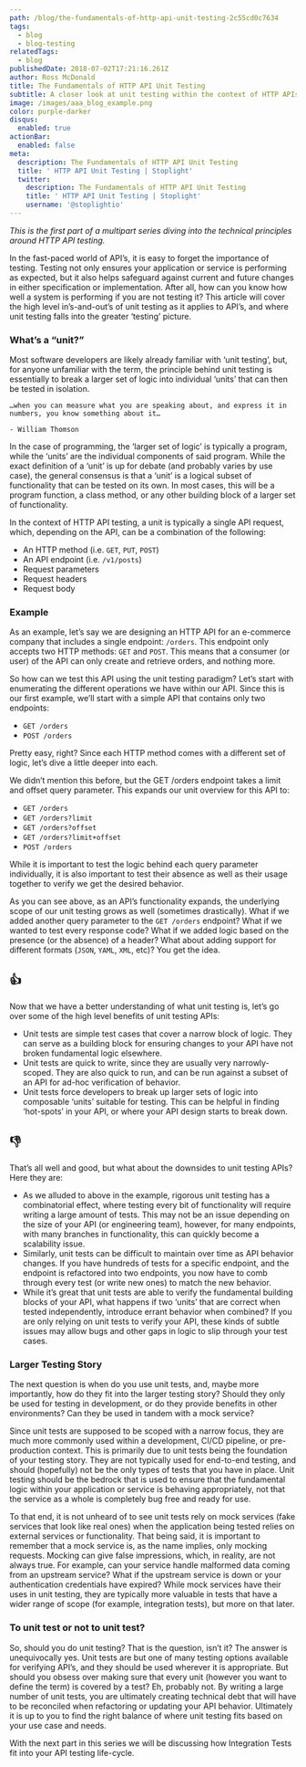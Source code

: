 ```yaml
---
path: /blog/the-fundamentals-of-http-api-unit-testing-2c55cd0c7634
tags:
  - blog
  - blog-testing
relatedTags:
  - blog
publishedDate: 2018-07-02T17:21:16.261Z
author: Ross McDonald
title: The Fundamentals of HTTP API Unit Testing
subtitle: A closer look at unit testing within the context of HTTP APIs
image: /images/aaa_blog_example.png
color: purple-darker
disqus:
  enabled: true
actionBar:
  enabled: false
meta:
  description: The Fundamentals of HTTP API Unit Testing
  title: ' HTTP API Unit Testing | Stoplight'
  twitter:
    description: The Fundamentals of HTTP API Unit Testing
    title: ' HTTP API Unit Testing | Stoplight'
    username: '@stoplightio'
---
```


_This is the first part of a multipart series diving into the technical principles around HTTP API testing._

In the fast-paced world of API’s, it is easy to forget the importance of testing. Testing not only ensures your application or service is performing as expected, but it also helps safeguard against current and future changes in either specification or implementation. After all, how can you know how well a system is performing if you are not testing it? This article will cover the high level in’s-and-out’s of unit testing as it applies to API’s, and where unit testing falls into the greater ‘testing’ picture.

### What’s a “unit?”

Most software developers are likely already familiar with ‘unit testing’, but, for anyone unfamiliar with the term, the principle behind unit testing is essentially to break a larger set of logic into individual ‘units’ that can then be tested in isolation.

```
…when you can measure what you are speaking about, and express it in numbers, you know something about it…

- William Thomson
```

In the case of programming, the ‘larger set of logic’ is typically a program, while the ‘units’ are the individual components of said program. While the exact definition of a ‘unit’ is up for debate (and probably varies by use case), the general consensus is that a ‘unit’ is a logical subset of functionality that can be tested on its own. In most cases, this will be a program function, a class method, or any other building block of a larger set of functionality.

In the context of HTTP API testing, a unit is typically a single API request, which, depending on the API, can be a combination of the following:

- An HTTP method (i.e. `GET`, `PUT`, `POST`)
- An API endpoint (i.e. `/v1/posts`)
- Request parameters
- Request headers
- Request body

### Example

As an example, let’s say we are designing an HTTP API for an e-commerce company that includes a single endpoint: `/orders`. This endpoint only accepts two HTTP methods: `GET` and `POST`. This means that a consumer (or user) of the API can only create and retrieve orders, and nothing more.

So how can we test this API using the unit testing paradigm? Let’s start with enumerating the different operations we have within our API. Since this is our first example, we’ll start with a simple API that contains only two endpoints:

- `GET /orders`
- `POST /orders`

Pretty easy, right? Since each HTTP method comes with a different set of logic, let’s dive a little deeper into each.

We didn’t mention this before, but the GET /orders endpoint takes a limit and offset query parameter. This expands our unit overview for this API to:

- `GET /orders`
- `GET /orders?limit`
- `GET /orders?offset`
- `GET /orders?limit+offset`
- `POST /orders`

While it is important to test the logic behind each query parameter individually, it is also important to test their absence as well as their usage together to verify we get the desired behavior.

As you can see above, as an API’s functionality expands, the underlying scope of our unit testing grows as well (sometimes drastically). What if we added another query parameter to the `GET /orders` endpoint? What if we wanted to test every response code? What if we added logic based on the presence (or the absence) of a header? What about adding support for different formats (`JSON`, `YAML`, `XML`, etc)? You get the idea.

## 👍

Now that we have a better understanding of what unit testing is, let’s go over some of the high level benefits of unit testing APIs:

- Unit tests are simple test cases that cover a narrow block of logic. They can serve as a building block for ensuring changes to your API have not broken fundamental logic elsewhere.
- Unit tests are quick to write, since they are usually very narrowly-scoped. They are also quick to run, and can be run against a subset of an API for ad-hoc verification of behavior.
- Unit tests force developers to break up larger sets of logic into composable ‘units’ suitable for testing. This can be helpful in finding ‘hot-spots’ in your API, or where your API design starts to break down.

## 👎

That’s all well and good, but what about the downsides to unit testing APIs? Here they are:

- As we alluded to above in the example, rigorous unit testing has a combinatorial effect, where testing every bit of functionality will require writing a large amount of tests. This may not be an issue depending on the size of your API (or engineering team), however, for many endpoints, with many branches in functionality, this can quickly become a scalability issue.
- Similarly, unit tests can be difficult to maintain over time as API behavior changes. If you have hundreds of tests for a specific endpoint, and the endpoint is refactored into two endpoints, you now have to comb through every test (or write new ones) to match the new behavior.
- While it’s great that unit tests are able to verify the fundamental building blocks of your API, what happens if two ‘units’ that are correct when tested independently, introduce errant behavior when combined? If you are only relying on unit tests to verify your API, these kinds of subtle issues may allow bugs and other gaps in logic to slip through your test cases.

### Larger Testing Story

The next question is when do you use unit tests, and, maybe more importantly, how do they fit into the larger testing story? Should they only be used for testing in development, or do they provide benefits in other environments? Can they be used in tandem with a mock service?

Since unit tests are supposed to be scoped with a narrow focus, they are much more commonly used within a development, CI/CD pipeline, or pre-production context. This is primarily due to unit tests being the foundation of your testing story. They are not typically used for end-to-end testing, and should (hopefully) not be the only types of tests that you have in place. Unit testing should be the bedrock that is used to ensure that the fundamental logic within your application or service is behaving appropriately, not that the service as a whole is completely bug free and ready for use.

To that end, it is not unheard of to see unit tests rely on mock services (fake services that look like real ones) when the application being tested relies on external services or functionality. That being said, it is important to remember that a mock service is, as the name implies, only mocking requests. Mocking can give false impressions, which, in reality, are not always true. For example, can your service handle malformed data coming from an upstream service? What if the upstream service is down or your authentication credentials have expired? While mock services have their uses in unit testing, they are typically more valuable in tests that have a wider range of scope (for example, integration tests), but more on that later.

### To unit test or not to unit test?

So, should you do unit testing? That is the question, isn’t it? The answer is unequivocally yes. Unit tests are but one of many testing options available for verifying API’s, and they should be used wherever it is appropriate. But should you obsess over making sure that every unit (however you want to define the term) is covered by a test? Eh, probably not. By writing a large number of unit tests, you are ultimately creating technical debt that will have to be reconciled when refactoring or updating your API behavior. Ultimately it is up to you to find the right balance of where unit testing fits based on your use case and needs.

With the next part in this series we will be discussing how Integration Tests fit into your API testing life-cycle.
